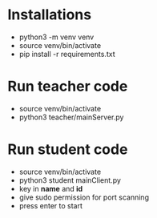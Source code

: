 # Installations
- python3 -m venv venv
- source venv/bin/activate
- pip install -r requirements.txt

# Run teacher code
- source venv/bin/activate
- python3 teacher/mainServer.py

# Run student code
- source venv/bin/activate
- python3 student mainClient.py
- key in **name** and **id** 
- give sudo permission for port scanning
- press enter to start 

